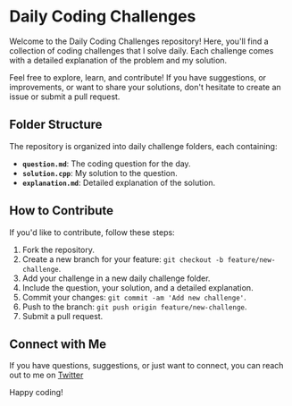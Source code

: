 # Daily Coding Challenges

Welcome to the Daily Coding Challenges repository! Here, you'll find a collection of coding challenges that I solve daily. Each challenge comes with a detailed explanation of the problem and my solution.

Feel free to explore, learn, and contribute! If you have suggestions, or improvements, or want to share your solutions, don't hesitate to create an issue or submit a pull request.

## Folder Structure

The repository is organized into daily challenge folders, each containing:

- **`question.md`**: The coding question for the day.
- **`solution.cpp`**: My solution to the question.
- **`explanation.md`**: Detailed explanation of the solution.

## How to Contribute

If you'd like to contribute, follow these steps:

1. Fork the repository.
2. Create a new branch for your feature: `git checkout -b feature/new-challenge`.
3. Add your challenge in a new daily challenge folder.
4. Include the question, your solution, and a detailed explanation.
5. Commit your changes: `git commit -am 'Add new challenge'`.
6. Push to the branch: `git push origin feature/new-challenge`.
7. Submit a pull request.


## Connect with Me

If you have questions, suggestions, or just want to connect, you can reach out to me on [Twitter](https://twitter.com/sailaja031)

Happy coding!


